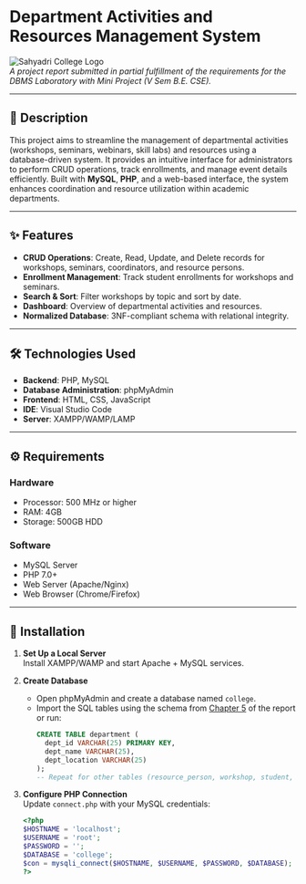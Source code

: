 # Department Activities and Resources Management System

![Sahyadri College Logo](https://via.placeholder.com/150x50?text=SCEM+Logo)  
*A project report submitted in partial fulfillment of the requirements for the DBMS Laboratory with Mini Project (V Sem B.E. CSE).*

---

## 📝 Description
This project aims to streamline the management of departmental activities (workshops, seminars, webinars, skill labs) and resources using a database-driven system. It provides an intuitive interface for administrators to perform CRUD operations, track enrollments, and manage event details efficiently. Built with **MySQL**, **PHP**, and a web-based interface, the system enhances coordination and resource utilization within academic departments.

---

## ✨ Features
- **CRUD Operations**: Create, Read, Update, and Delete records for workshops, seminars, coordinators, and resource persons.
- **Enrollment Management**: Track student enrollments for workshops and seminars.
- **Search & Sort**: Filter workshops by topic and sort by date.
- **Dashboard**: Overview of departmental activities and resources.
- **Normalized Database**: 3NF-compliant schema with relational integrity.

---

## 🛠 Technologies Used
- **Backend**: PHP, MySQL
- **Database Administration**: phpMyAdmin
- **Frontend**: HTML, CSS, JavaScript
- **IDE**: Visual Studio Code
- **Server**: XAMPP/WAMP/LAMP

---

## ⚙ Requirements
### Hardware
- Processor: 500 MHz or higher
- RAM: 4GB
- Storage: 500GB HDD

### Software
- MySQL Server
- PHP 7.0+
- Web Server (Apache/Nginx)
- Web Browser (Chrome/Firefox)

---

## 🚀 Installation
1. **Set Up a Local Server**  
   Install XAMPP/WAMP and start Apache + MySQL services.

2. **Create Database**  
   - Open phpMyAdmin and create a database named `college`.
   - Import the SQL tables using the schema from [Chapter 5](#chapter-5) of the report or run:
     ```sql
     CREATE TABLE department (
       dept_id VARCHAR(25) PRIMARY KEY,
       dept_name VARCHAR(25),
       dept_location VARCHAR(25)
     );
     -- Repeat for other tables (resource_person, workshop, student, etc.)
     ```

3. **Configure PHP Connection**  
   Update `connect.php` with your MySQL credentials:
   ```php
   <?php
   $HOSTNAME = 'localhost';
   $USERNAME = 'root';
   $PASSWORD = '';
   $DATABASE = 'college';
   $con = mysqli_connect($HOSTNAME, $USERNAME, $PASSWORD, $DATABASE);
   ?>